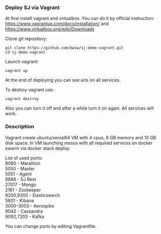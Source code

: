 ### Deploy SJ via Vagrant
At first install vagrant and virtualbox. You can do it by official instruction: https://www.vagrantup.com/docs/installation/ and https://www.virtualbox.org/wiki/Downloads

Clone git repository:
```
git clone https://github.com/bwsw/sj-demo-vagrant.git
cd sj-demo-vagrant
```

Launch vagrant:
```
vagrant up
```

At the end of deploying you can see urls on all services.

To destroy vagrant use:
```
vagrant destroy
```

Also you can turn it off and after a while turn it on again. All services will work.

### Description
Vagrant create ubuntu/xenial64 VM with 4 cpus, 8 GB memory and 10 GB disk space.
In VM launching mesos with all required services on docker swarm via docker stack deploy.

List of used ports: \
8080 - Marathon \
5050 - Master \
5051 - Agent \
8888 - SJ Rest \
27017 - Mongo \
2181 - Zookeeper \
9200,9300 - Elasticsearch \
5601 - Kibana \
3000-3003 - Aerospike \
9042 - Cassandra \
9092,7203 - Kafka

You can change ports by editing Vagrantfile.
